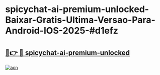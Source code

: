 # spicychat-ai-premium-unlocked-Baixar-Gratis-Ultima-Versao-Para-Android-IOS-2025-#d1efz

# <h2><a href="https://ainizakaria.my?title=spicychat-ai-premium-unlocked&ref=24M">🔗👉 🔴 spicychat-ai-premium-unlocked</a></h2>

[![acn](https://github.com/user-attachments/assets/0f9c940e-d8b0-45ae-aac7-cd30a18b3e1c)](https://ainizakaria.my?title=spicychat-ai-premium-unlocked&ref=24M)

